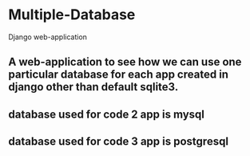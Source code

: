 # Multiple-Database
   Django web-application

## A web-application to see how we can use one particular database for each app created in django other than default sqlite3.
## database used for code 2 app is mysql
## database used for code 3 app is postgresql
